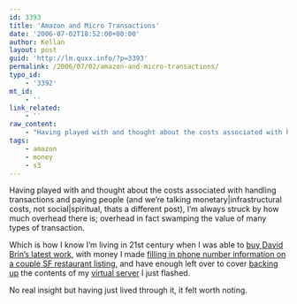```yaml
---
id: 3393
title: 'Amazon and Micro Transactions'
date: '2006-07-02T18:52:00+00:00'
author: Kellan
layout: post
guid: 'http://lm.quxx.info/?p=3393'
permalink: /2006/07/02/amazon-and-micro-transactions/
typo_id:
    - '3392'
mt_id:
    - ''
link_related:
    - ''
raw_content:
    - "Having played with and thought about the costs associated with handling transactions and paying people (and we\\'re talking monetary|infrastructural costs, not social|spiritual, thats a different post), I\\'m always struck by how much overhead there is; overhead in fact swamping the value of many types of transaction.\r\n\r\nWhich is how I know I\\'m living in 21st century when I was able to [buy David Brin\\'s latest work](http://www.amazon.com/gp/product/B000EOU4RQ/ref=pd_rvi_gw_1/104-5382767-0831115?%5Fencoding=UTF8&v=glance&n=551440), with money I made [filling in phone number information on a couple SF restaurant listing](http://www.mturk.com/), and have enough left over to cover [backing up](http://www.amazon.com/gp/browse.html/104-5382767-0831115?node=16427261) the contents of my [virtual server](http://www.johncompanies.com/) I just flashed.\r\n\r\nNo real insight but having just lived through it, it felt worth noting."
tags:
    - amazon
    - money
    - s3
---
```


Having played with and thought about the costs associated with handling transactions and paying people (and we’re talking monetary|infrastructural costs, not social|spiritual, thats a different post), I’m always struck by how much overhead there is; overhead in fact swamping the value of many types of transaction.

Which is how I know I’m living in 21st century when I was able to [buy David Brin’s latest work](http://www.amazon.com/gp/product/B000EOU4RQ/ref=pd*rvi*gw\_1/104-5382767-0831115?%5Fencoding=UTF8&amp;v=glance&amp;n=551440), with money I made [filling in phone number information on a couple SF restaurant listing](http://www.mturk.com/), and have enough left over to cover [backing up](http://www.amazon.com/gp/browse.html/104-5382767-0831115?node=16427261) the contents of my [virtual server](http://www.johncompanies.com/) I just flashed.

No real insight but having just lived through it, it felt worth noting.